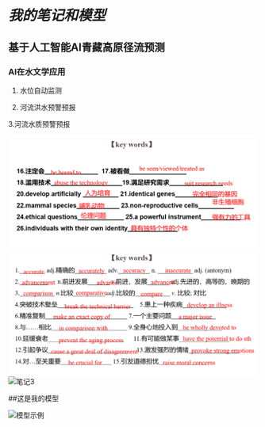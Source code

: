 # *我的笔记和模型*

## **基于人工智能AI青藏高原径流预测**

### AI在水文学应用


1. 水位自动监测


2. 河流洪水预警预报

3.河流水质预警预报


![笔记1](images/123.png)
![笔记2](images/001.png)
![笔记3](images/note3.jpg)

##这是我的模型

![模型示例](videos/1234.jpg)
